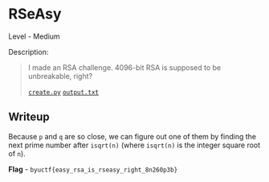 # RSeAsy
Level - Medium

Description:
> I made an RSA challenge. 4096-bit RSA is supposed to be unbreakable, right?
>
> [`create.py`](./create.py) [`output.txt`](./output.txt)

## Writeup
Because `p` and `q` are so close, we can figure out one of them by
finding the next prime number after `isqrt(n)` (where `isqrt(n)` is the
integer square root of `n`).

**Flag** - `byuctf{easy_rsa_is_rseasy_right_8n260p3b}`